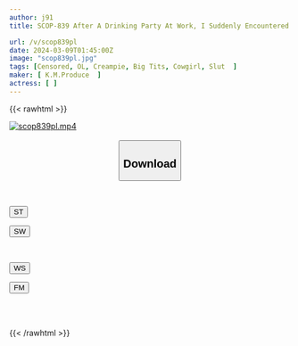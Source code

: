 ```yaml
---
author: j91
title: SCOP-839 After A Drinking Party At Work, I Suddenly Encountered A Heavy Rain And Evacuated To My Senior's House. The Senior, Who Was Already Drunk, Was Relieved To Have Arrived At His Own House, So She Appeared Vulnerable And Exposed Her Cleavage And Underwear. To. The Wet Skin Accelerated The Eroticism, And When My Senior Saw My Dick That Had Spontaneously Erected, Something Unexpected Happened...

url: /v/scop839pl
date: 2024-03-09T01:45:00Z
image: "scop839pl.jpg"
tags: [Censored, OL, Creampie, Big Tits, Cowgirl, Slut	]
maker: [ K.M.Produce  ]
actress: [ ]
---
```



{{< rawhtml >}}

<div class="video" data-videoid="oa7YamZ4VRfJmYp">
    <a href="javascript:;">
        <img src="/v/scop839pl/scop839pl.jpg" width="WIDTH" height="HEIGHT" alt="scop839pl.mp4" loading="lazy">
    </a>
</div>

<script type="text/javascript" src="https://j91.asia/asset/on-demand-st.js"></script>

<br>
  <link rel="stylesheet" href="https://j91.asia/asset/bs5.css">
  
  <center>
  <button class="btn btn-primary" type="button" data-bs-toggle="collapse" data-bs-target=".multi-collapse" aria-expanded="false" aria-controls="multiCollapseExample1 multiCollapseExample2"><h2>Download</h2></button></center>
</p>
<div class="row">
  <div class="col">
    <div class="collapse multi-collapse" id="multiCollapseExample1">
      <div class="card card-body">
	      	      <br>
<div class="buttons">  
<p><a href="https://streamtape.to/v/oa7YamZ4VRfJmYp" target="_blank"><button class="btn-hover color-3"><i class="fa fa-download"></i> ST</button></a></p>
<p><a href="https://cdnwish.com/qq38ioqck5kx" target="_blank"><button class="btn-hover color-2"><i class="fa fa-download"></i> SW</button></a></p></div>
    </div>
  </div>
</div>
  <div class="col">
    <div class="collapse multi-collapse" id="multiCollapseExample2">
      <div class="card card-body">
	      <br>
<div class="buttons">
<p><a href="https://wolfstream.tv/erl1p2ch8c4k"><button class="btn-hover color-9"><i class="fa fa-download"></i> WS</button></a></p>
<p><a href="https://filemoon.sx/d/9hupv502b52m"><button class="btn-hover color-8"><i class="fa fa-download"></i> FM</button></a></p></div>
<br><br>
      </div>
    </div>
  </div>
</div>

{{< /rawhtml >}}